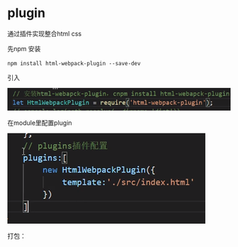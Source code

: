 # plugin

通过插件实现整合html css

先npm 安装

`npm install html-webpack-plugin --save-dev`

引入

![](../.gitbook/assets/image%20%2878%29.png)

在module里配置plugin

![](../.gitbook/assets/image%20%2883%29.png)

打包：




